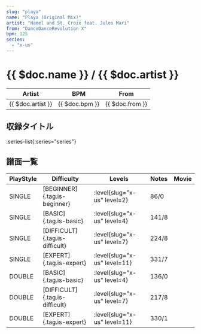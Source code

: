 ```yaml
---
slug: "playa"
name: "Playa (Original Mix)"
artist: "Hamel and St. Croix feat. Jules Mari"
from: "DanceDanceRevolution X"
bpm: 125
series:
  - "x-us"
---
```


# {{ $doc.name }} / {{ $doc.artist }}

|Artist|BPM|From|
|------|---|----|
|{{ $doc.artist }}|{{ $doc.bpm }}|{{ $doc.from }}|

## 収録タイトル

:series-list{:series="series"}

## 譜面一覧

|PlayStyle|Difficulty|Levels|Notes|Movie|
|---------|----------|------|-----|-----|
|SINGLE|[BEGINNER]{.tag.is-beginner}|<div class="field is-grouped is-grouped-multiline"> :level{slug="x-us" level=2}</div>|86/0||
|SINGLE|[BASIC]{.tag.is-basic}|<div class="field is-grouped is-grouped-multiline"> :level{slug="x-us" level=4}</div>|141/8||
|SINGLE|[DIFFICULT]{.tag.is-difficult}|<div class="field is-grouped is-grouped-multiline"> :level{slug="x-us" level=7}</div>|224/8||
|SINGLE|[EXPERT]{.tag.is-expert}|<div class="field is-grouped is-grouped-multiline"> :level{slug="x-us" level=11}</div>|331/7||
|DOUBLE|[BASIC]{.tag.is-basic}|<div class="field is-grouped is-grouped-multiline"> :level{slug="x-us" level=4}</div>|136/0||
|DOUBLE|[DIFFICULT]{.tag.is-difficult}|<div class="field is-grouped is-grouped-multiline"> :level{slug="x-us" level=7}</div>|217/8||
|DOUBLE|[EXPERT]{.tag.is-expert}|<div class="field is-grouped is-grouped-multiline"> :level{slug="x-us" level=11}</div>|330/1||
